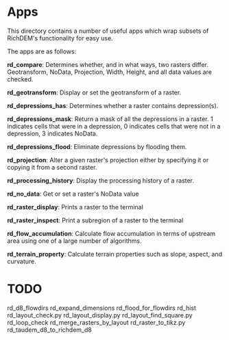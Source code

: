 Apps
====

This directory contains a number of useful apps which wrap subsets of RichDEM's
functionality for easy use.

The apps are as follows:

**rd_compare**: Determines whether, and in what ways, two rasters differ.
                Geotransform, NoData, Projection, Width, Height, and all data 
                values are checked.

**rd_geotransform**: Display or set the geotransform of a raster.

**rd_depressions_has**: Determines whether a raster contains depression(s).

**rd_depressions_mask**: Return a mask of all the depressions in a raster.
                         1 indicates cells that were in a depression,
                         0 indicates cells that were not in a depression,
                         3 indicates NoData.

**rd_depressions_flood**: Eliminate depressions by flooding them.

**rd_projection**: Alter a given raster's projection either by specifying it or
                   copying it from a second raster.

**rd_processing_history**: Display the processing history of a raster.

**rd_no_data**: Get or set a raster's NoData value

**rd_raster_display**: Prints a raster to the terminal

**rd_raster_inspect**: Print a subregion of a raster to the terminal

**rd_flow_accumulation**: Calculate flow accumulation in terms of upstream area
                          using one of a large number of algorithms.

**rd_terrain_property**: Calculate terrain properties such as slope, aspect, and
                         curvature.

TODO
====

rd_d8_flowdirs
rd_expand_dimensions
rd_flood_for_flowdirs
rd_hist
rd_layout_check.py
rd_layout_display.py
rd_layout_find_square.py
rd_loop_check
rd_merge_rasters_by_layout
rd_raster_to_tikz.py
rd_taudem_d8_to_richdem_d8
